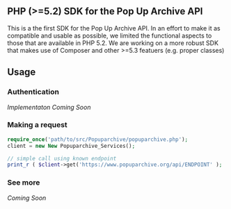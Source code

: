## PHP (>=5.2) SDK for the Pop Up Archive API

This is a the first SDK for the Pop Up Archive API. In an effort to make it as compatible and usable as possible, we limited the functional aspects to those that are available in PHP 5.2. We are working on a more robust SDK that makes use of Composer and other >=5.3 featuers (e.g. proper classes)

## Usage

### Authentication

*Implementaton Coming Soon*

### Making a request

```php
require_once('path/to/src/Popuparchive/popuparchive.php');
client = new New Popuparchive_Services();

// simple call using known endpoint
print_r ( $client->get('https://www.popuparchive.org/api/ENDPOINT' );
```

### See more

*Coming Soon*
